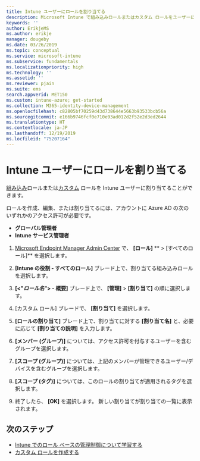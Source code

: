 ```yaml
---
title: Intune ユーザーにロールを割り当てる
description: Microsoft Intune で組み込みロールまたはカスタム ロールをユーザーに割り当てる方法を学習します。
keywords: ''
author: ErikjeMS
ms.author: erikje
manager: dougeby
ms.date: 03/26/2019
ms.topic: conceptual
ms.service: microsoft-intune
ms.subservice: fundamentals
ms.localizationpriority: high
ms.technology: ''
ms.assetid: ''
ms.reviewer: pjain
ms.suite: ems
search.appverid: MET150
ms.custom: intune-azure; get-started
ms.collection: M365-identity-device-management
ms.openlocfilehash: c82805bf70259d43d738644e5663b93533bcb56a
ms.sourcegitcommit: e166b9746fcf0e710e93ad012d2f52e2d3ed2644
ms.translationtype: HT
ms.contentlocale: ja-JP
ms.lasthandoff: 12/19/2019
ms.locfileid: "75207164"
---
```

# <a name="assign-a-role-to-an-intune-user"></a>Intune ユーザーにロールを割り当てる

[組み込み](role-based-access-control.md#built-in-roles)ロールまたは[カスタム](create-custom-role.md) ロールを Intune ユーザーに割り当てることができます。

ロールを作成、編集、または割り当てるには、アカウントに Azure AD の次のいずれかのアクセス許可が必要です。
- **グローバル管理者**
- **Intune サービス管理者**

1. [Microsoft Endpoint Manager Admin Center](https://go.microsoft.com/fwlink/?linkid=2109431) で、 **[ロール]** ** > [すべてのロール]** を選択します。

2. **[Intune の役割 - すべてのロール]** ブレード上で、割り当てる組み込みロールを選択します。

3. **[<"*ロール名*"> - 概要]** ブレード上で、 **[管理]**  >  **[割り当て]** の順に選択します。

4. [カスタム ロール] ブレードで、 **[割り当て]** を選択します。

5. **[ロールの割り当て]** ブレード上で、割り当てに対する **[割り当て名]** と、必要に応じて **[割り当ての説明]** を入力します。

6. **[メンバー (グループ)]** については、アクセス許可を付与するユーザーを含むグループを選択します。

7. **[スコープ (グループ)]** については、上記のメンバーが管理できるユーザー/デバイスを含むグループを選択します。

8. **[スコープ (タグ)]** については、このロールの割り当てが適用されるタグを選択します。

9. 終了したら、 **[OK]** を選択します。 新しい割り当てが割り当ての一覧に表示されます。


## <a name="next-steps"></a>次のステップ
- [Intune でのロール ベースの管理制御について学習する](role-based-access-control.md)
- [カスタム ロールを作成する](create-custom-role.md)
